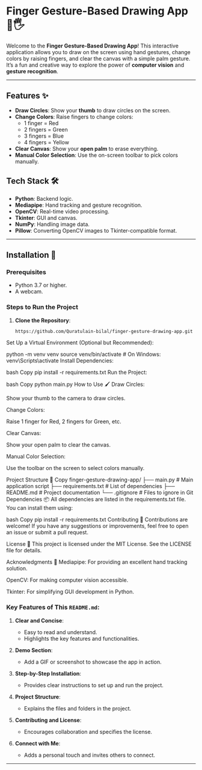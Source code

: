 # Finger Gesture-Based Drawing App 🎨🖐️

Welcome to the **Finger Gesture-Based Drawing App**! This interactive application allows you to draw on the screen using hand gestures, change colors by raising fingers, and clear the canvas with a simple palm gesture. It’s a fun and creative way to explore the power of **computer vision** and **gesture recognition**.

---

## Features ✨

- **Draw Circles**: Show your **thumb** to draw circles on the screen.
- **Change Colors**: Raise fingers to change colors:
  - 1 finger = Red
  - 2 fingers = Green
  - 3 fingers = Blue
  - 4 fingers = Yellow
- **Clear Canvas**: Show your **open palm** to erase everything.
- **Manual Color Selection**: Use the on-screen toolbar to pick colors manually.



## Tech Stack 🛠️

- **Python**: Backend logic.
- **Mediapipe**: Hand tracking and gesture recognition.
- **OpenCV**: Real-time video processing.
- **Tkinter**: GUI and canvas.
- **NumPy**: Handling image data.
- **Pillow**: Converting OpenCV images to Tkinter-compatible format.

---

## Installation 🚀

### Prerequisites
- Python 3.7 or higher.
- A webcam.

### Steps to Run the Project

1. **Clone the Repository**:
   ```bash
   https://github.com/Quratulain-bilal/finger-gesture-drawing-app.git
   
Set Up a Virtual Environment (Optional but Recommended):


python -m venv venv
source venv/bin/activate  # On Windows: venv\Scripts\activate
Install Dependencies:

bash
Copy
pip install -r requirements.txt
Run the Project:

bash
Copy
python main.py
How to Use 🖌️
Draw Circles:

Show your thumb to the camera to draw circles.

Change Colors:

Raise 1 finger for Red, 2 fingers for Green, etc.

Clear Canvas:

Show your open palm to clear the canvas.

Manual Color Selection:

Use the toolbar on the screen to select colors manually.

Project Structure 📂
Copy
finger-gesture-drawing-app/
├── main.py                # Main application script
├── requirements.txt       # List of dependencies
├── README.md              # Project documentation
└── .gitignore             # Files to ignore in Git
Dependencies 📦
All dependencies are listed in the requirements.txt file. You can install them using:

bash
Copy
pip install -r requirements.txt
Contributing 🤝
Contributions are welcome! If you have any suggestions or improvements, feel free to open an issue or submit a pull request.

License 📜
This project is licensed under the MIT License. See the LICENSE file for details.

Acknowledgments 🙏
Mediapipe: For providing an excellent hand tracking solution.

OpenCV: For making computer vision accessible.

Tkinter: For simplifying GUI development in Python.



### Key Features of This `README.md`:

1. **Clear and Concise**:
   - Easy to read and understand.
   - Highlights the key features and functionalities.

2. **Demo Section**:
   - Add a GIF or screenshot to showcase the app in action.

3. **Step-by-Step Installation**:
   - Provides clear instructions to set up and run the project.

4. **Project Structure**:
   - Explains the files and folders in the project.

5. **Contributing and License**:
   - Encourages collaboration and specifies the license.

6. **Connect with Me**:
   - Adds a personal touch and invites others to connect.

---




